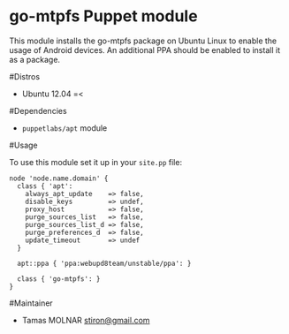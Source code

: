 go-mtpfs Puppet module
======================

This module installs the go-mtpfs package on Ubuntu Linux to enable the usage of Android devices. An additional PPA should be enabled to install it as a package.

#Distros

* Ubuntu 12.04 =<

#Dependencies

* `puppetlabs/apt` module

#Usage

To use this module set it up in your `site.pp` file:

    node 'node.name.domain' {
      class { 'apt':
        always_apt_update    => false,
        disable_keys         => undef,
        proxy_host           => false,
        purge_sources_list   => false,
        purge_sources_list_d => false,
        purge_preferences_d  => false,
        update_timeout       => undef
      }

      apt::ppa { 'ppa:webupd8team/unstable/ppa': }

      class { 'go-mtpfs': }
    }

#Maintainer

* Tamas MOLNAR <stiron@gmail.com>
